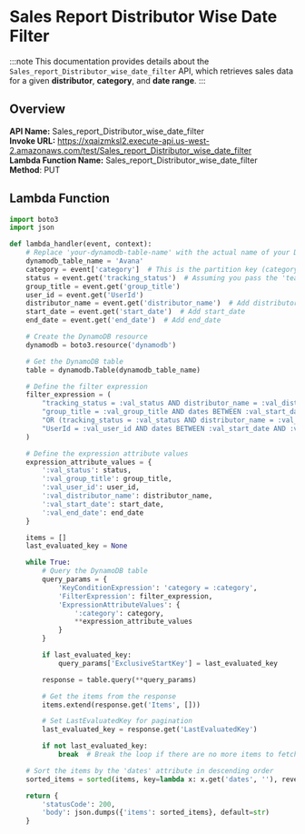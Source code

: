 # Sales Report Distributor Wise Date Filter

:::note
This documentation provides details about the `Sales_report_Distributor_wise_date_filter` API, which retrieves sales data for a given **distributor**, **category**, and **date range**.
:::

## Overview

**API Name:** Sales_report_Distributor_wise_date_filter  
**Invoke URL:** https://xqaizmksl2.execute-api.us-west-2.amazonaws.com/test/Sales_report_Distributor_wise_date_filter  
**Lambda Function Name:** Sales_report_Distributor_wise_date_filter  
**Method**: PUT  

## Lambda Function

```python
import boto3
import json

def lambda_handler(event, context):
    # Replace 'your-dynamodb-table-name' with the actual name of your DynamoDB table
    dynamodb_table_name = 'Avana'
    category = event['category']  # This is the partition key (category) value
    status = event.get('tracking_status')  # Assuming you pass the 'team' attribute in the event
    group_title = event.get('group_title')
    user_id = event.get('UserId')
    distributor_name = event.get('distributor_name')  # Add distributor_name
    start_date = event.get('start_date')  # Add start_date
    end_date = event.get('end_date')  # Add end_date

    # Create the DynamoDB resource
    dynamodb = boto3.resource('dynamodb')

    # Get the DynamoDB table
    table = dynamodb.Table(dynamodb_table_name)

    # Define the filter expression
    filter_expression = (
        "tracking_status = :val_status AND distributor_name = :val_distributor_name AND "
        "group_title = :val_group_title AND dates BETWEEN :val_start_date AND :val_end_date "
        "OR (tracking_status = :val_status AND distributor_name = :val_distributor_name AND "
        "UserId = :val_user_id AND dates BETWEEN :val_start_date AND :val_end_date)"
    )

    # Define the expression attribute values
    expression_attribute_values = {
        ':val_status': status,
        ':val_group_title': group_title,
        ':val_user_id': user_id,
        ':val_distributor_name': distributor_name,
        ':val_start_date': start_date,
        ':val_end_date': end_date
    }

    items = []
    last_evaluated_key = None

    while True:
        # Query the DynamoDB table
        query_params = {
            'KeyConditionExpression': 'category = :category',
            'FilterExpression': filter_expression,
            'ExpressionAttributeValues': {
                ':category': category,
                **expression_attribute_values
            }
        }

        if last_evaluated_key:
            query_params['ExclusiveStartKey'] = last_evaluated_key

        response = table.query(**query_params)

        # Get the items from the response
        items.extend(response.get('Items', []))

        # Set LastEvaluatedKey for pagination
        last_evaluated_key = response.get('LastEvaluatedKey')

        if not last_evaluated_key:
            break  # Break the loop if there are no more items to fetch

    # Sort the items by the 'dates' attribute in descending order
    sorted_items = sorted(items, key=lambda x: x.get('dates', ''), reverse=True)

    return {
        'statusCode': 200,
        'body': json.dumps({'items': sorted_items}, default=str)
    }
```
